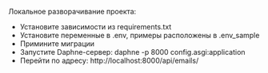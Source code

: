 Локальное разворачивание проекта:

- Установите зависимости из requirements.txt
- Установите переменные в .env, примеры расположены в .env_sample
- Примините миграции
- Запустите Daphne-сервер:  daphne -p 8000 config.asgi:application
- Перейти по адресу:  http://localhost:8000/api/emails/
